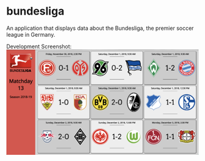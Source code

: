 # bundesliga

An application that displays data about the Bundesliga, the premier soccer league in Germany.

Development Screenshot:
![picture](./devshot1.png)
